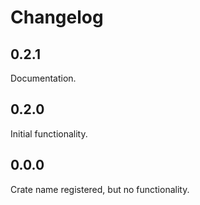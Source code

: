 # Changelog

## 0.2.1

Documentation.

## 0.2.0

Initial functionality.

## 0.0.0

Crate name registered, but no functionality.
